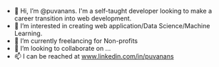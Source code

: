 - 👋 Hi, I’m @puvanans. I'm a self-taught developer looking to make a career transition into web development.
- 👀 I’m interested in creating web application/Data Science/Machine Learning.
- 🌱 I’m currently freelancing for Non-profits
- 💞️ I’m looking to collaborate on ...
- 📫 I can be reached at www.linkedin.com/in/puvanans
<!---
puvanans/puvanans is a ✨ special ✨ repository because its `README.md` (this file) appears on your GitHub profile.
You can click the Preview link to take a look at your changes.
--->
